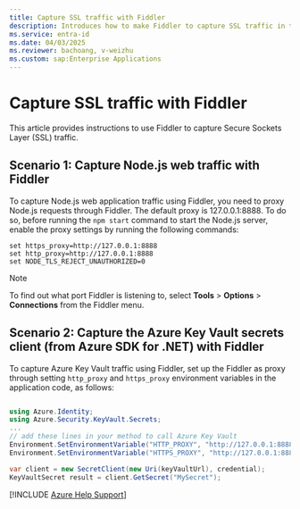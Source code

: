 ```yaml
---
title: Capture SSL traffic with Fiddler
description: Introduces how to make Fiddler to capture SSL traffic in two specific scenarios.
ms.service: entra-id
ms.date: 04/03/2025
ms.reviewer: bachoang, v-weizhu
ms.custom: sap:Enterprise Applications
---
```

# Capture SSL traffic with Fiddler

This article provides instructions to use Fiddler to capture Secure Sockets Layer (SSL) traffic.

## Scenario 1: Capture Node.js web traffic with Fiddler

To capture Node.js web application traffic using Fiddler, you need to proxy Node.js requests through Fiddler. The default proxy is 127.0.0.1:8888. To do so, before running the `npm start` command to start the Node.js server, enable the proxy settings by running the following commands:

```nodejs
set https_proxy=http://127.0.0.1:8888
set http_proxy=http://127.0.0.1:8888
set NODE_TLS_REJECT_UNAUTHORIZED=0
```

> [!NOTE]
> To find out what port Fiddler is listening to, select **Tools** > **Options** > **Connections** from the Fiddler menu.

## Scenario 2: Capture the Azure Key Vault secrets client (from Azure SDK for .NET) with Fiddler

To capture Azure Key Vault traffic using Fiddler, set up the Fiddler as proxy through setting `http_proxy` and `https_proxy` environment variables in the application code, as follows:

```csharp

using Azure.Identity;
using Azure.Security.KeyVault.Secrets;
...
// add these lines in your method to call Azure Key Vault
Environment.SetEnvironmentVariable("HTTP_PROXY", "http://127.0.0.1:8888");
Environment.SetEnvironmentVariable("HTTPS_PROXY", "http://127.0.0.1:8888");

var client = new SecretClient(new Uri(keyVaultUrl), credential);
KeyVaultSecret result = client.GetSecret("MySecret");
```

[!INCLUDE [Azure Help Support](../../../includes/azure-help-support.md)]